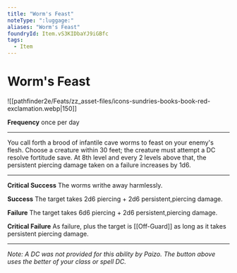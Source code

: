 ```yaml
---
title: "Worm's Feast"
noteType: ":luggage:"
aliases: "Worm's Feast"
foundryId: Item.vS3KIDbaYJ9iGBfc
tags:
  - Item
---
```


# Worm's Feast
![[pathfinder2e/Feats/zz_asset-files/icons-sundries-books-book-red-exclamation.webp|150]]

**Frequency** once per day

* * *

You call forth a brood of infantile cave worms to feast on your enemy's flesh. Choose a creature within 30 feet; the creature must attempt a DC resolve fortitude save. At 8th level and every 2 levels above that, the persistent piercing damage taken on a failure increases by 1d6.

* * *

**Critical Success** The worms writhe away harmlessly.

**Success** The target takes 2d6 piercing + 2d6 persistent,piercing damage.

**Failure** The target takes 6d6 piercing + 2d6 persistent,piercing damage.

**Critical Failure** As failure, plus the target is [[Off-Guard]] as long as it takes persistent piercing damage.

* * *

_Note: A DC was not provided for this ability by Paizo. The button above uses the better of your class or spell DC._
